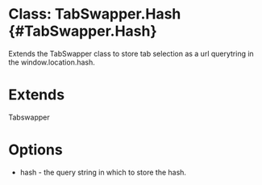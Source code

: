 Class: TabSwapper.Hash {#TabSwapper.Hash}
===============================

Extends the TabSwapper class to store tab selection as a url querytring in the window.location.hash.

# Extends

Tabswapper

# Options

* hash - the query string in which to store the hash.